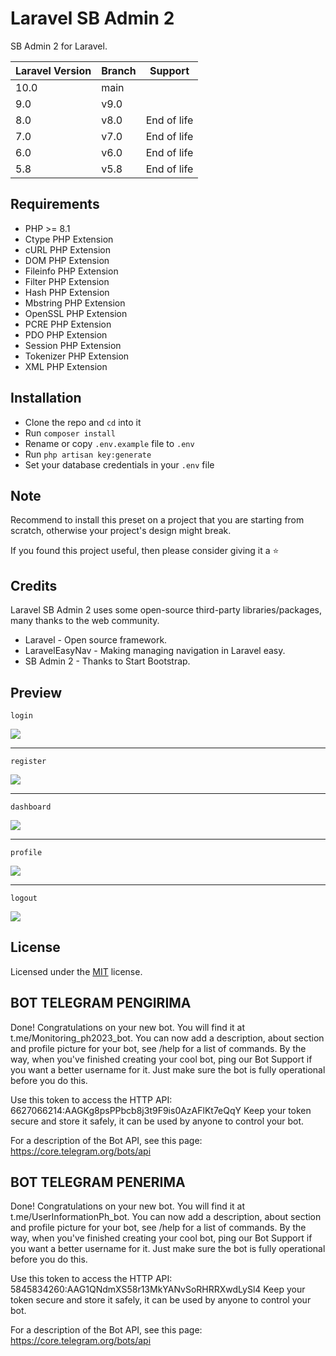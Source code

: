# Laravel SB Admin 2

SB Admin 2 for Laravel.

| Laravel Version | Branch | Support     |
| --------------- | ------ | ----------- |
| 10.0            | main   |             |
| 9.0             | v9.0   |             |
| 8.0             | v8.0   | End of life |
| 7.0             | v7.0   | End of life |
| 6.0             | v6.0   | End of life |
| 5.8             | v5.8   | End of life |

## Requirements

-   PHP >= 8.1
-   Ctype PHP Extension
-   cURL PHP Extension
-   DOM PHP Extension
-   Fileinfo PHP Extension
-   Filter PHP Extension
-   Hash PHP Extension
-   Mbstring PHP Extension
-   OpenSSL PHP Extension
-   PCRE PHP Extension
-   PDO PHP Extension
-   Session PHP Extension
-   Tokenizer PHP Extension
-   XML PHP Extension

## Installation

-   Clone the repo and `cd` into it
-   Run `composer install`
-   Rename or copy `.env.example` file to `.env`
-   Run `php artisan key:generate`
-   Set your database credentials in your `.env` file

## Note

Recommend to install this preset on a project that you are starting from scratch, otherwise your project's design might break.

If you found this project useful, then please consider giving it a :star:

## Credits

Laravel SB Admin 2 uses some open-source third-party libraries/packages, many thanks to the web community.

-   Laravel - Open source framework.
-   LaravelEasyNav - Making managing navigation in Laravel easy.
-   SB Admin 2 - Thanks to Start Bootstrap.

## Preview

`login`

<img src="https://imgur.com/YjGp6Sbl.png">

---

`register`

<img src="https://imgur.com/Wj09cu4l.png">

---

`dashboard`

<img src="https://imgur.com/CrmOfT5l.png">

---

`profile`

<img src="https://imgur.com/5t4eS1rl.png">

---

`logout`

<img src="https://imgur.com/d9JclOYl.png">

## License

Licensed under the [MIT](LICENSE) license.

## BOT TELEGRAM PENGIRIMA

Done! Congratulations on your new bot. You will find it at t.me/Monitoring_ph2023_bot. You can now add a description, about section and profile picture for your bot, see /help for a list of commands. By the way, when you've finished creating your cool bot, ping our Bot Support if you want a better username for it. Just make sure the bot is fully operational before you do this.

Use this token to access the HTTP API:
6627066214:AAGKg8psPPbcb8j3t9F9is0AzAFlKt7eQqY
Keep your token secure and store it safely, it can be used by anyone to control your bot.

For a description of the Bot API, see this page: https://core.telegram.org/bots/api

## BOT TELEGRAM PENERIMA

Done! Congratulations on your new bot. You will find it at t.me/UserInformationPh_bot. You can now add a description, about section and profile picture for your bot, see /help for a list of commands. By the way, when you've finished creating your cool bot, ping our Bot Support if you want a better username for it. Just make sure the bot is fully operational before you do this.

Use this token to access the HTTP API:
5845834260:AAG1QNdmXS58r13MkYANvSoRHRRXwdLySl4
Keep your token secure and store it safely, it can be used by anyone to control your bot.

For a description of the Bot API, see this page: https://core.telegram.org/bots/api
